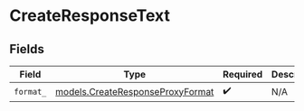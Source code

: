 # CreateResponseText


## Fields

| Field                                                                      | Type                                                                       | Required                                                                   | Description                                                                |
| -------------------------------------------------------------------------- | -------------------------------------------------------------------------- | -------------------------------------------------------------------------- | -------------------------------------------------------------------------- |
| `format_`                                                                  | [models.CreateResponseProxyFormat](../models/createresponseproxyformat.md) | :heavy_check_mark:                                                         | N/A                                                                        |